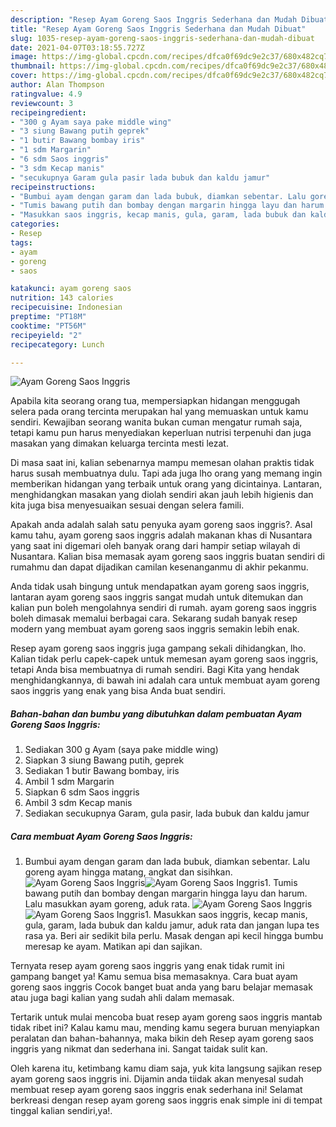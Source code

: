 ```yaml
---
description: "Resep Ayam Goreng Saos Inggris Sederhana dan Mudah Dibuat"
title: "Resep Ayam Goreng Saos Inggris Sederhana dan Mudah Dibuat"
slug: 1035-resep-ayam-goreng-saos-inggris-sederhana-dan-mudah-dibuat
date: 2021-04-07T03:18:55.727Z
image: https://img-global.cpcdn.com/recipes/dfca0f69dc9e2c37/680x482cq70/ayam-goreng-saos-inggris-foto-resep-utama.jpg
thumbnail: https://img-global.cpcdn.com/recipes/dfca0f69dc9e2c37/680x482cq70/ayam-goreng-saos-inggris-foto-resep-utama.jpg
cover: https://img-global.cpcdn.com/recipes/dfca0f69dc9e2c37/680x482cq70/ayam-goreng-saos-inggris-foto-resep-utama.jpg
author: Alan Thompson
ratingvalue: 4.9
reviewcount: 3
recipeingredient:
- "300 g Ayam saya pake middle wing"
- "3 siung Bawang putih geprek"
- "1 butir Bawang bombay iris"
- "1 sdm Margarin"
- "6 sdm Saos inggris"
- "3 sdm Kecap manis"
- "secukupnya Garam gula pasir lada bubuk dan kaldu jamur"
recipeinstructions:
- "Bumbui ayam dengan garam dan lada bubuk, diamkan sebentar. Lalu goreng ayam hingga matang, angkat dan sisihkan."
- "Tumis bawang putih dan bombay dengan margarin hingga layu dan harum. Lalu masukkan ayam goreng, aduk rata."
- "Masukkan saos inggris, kecap manis, gula, garam, lada bubuk dan kaldu jamur, aduk rata dan jangan lupa tes rasa ya. Beri air sedikit bila perlu. Masak dengan api kecil hingga bumbu meresap ke ayam. Matikan api dan sajikan."
categories:
- Resep
tags:
- ayam
- goreng
- saos

katakunci: ayam goreng saos 
nutrition: 143 calories
recipecuisine: Indonesian
preptime: "PT18M"
cooktime: "PT56M"
recipeyield: "2"
recipecategory: Lunch

---
```



![Ayam Goreng Saos Inggris](https://img-global.cpcdn.com/recipes/dfca0f69dc9e2c37/680x482cq70/ayam-goreng-saos-inggris-foto-resep-utama.jpg)

Apabila kita seorang orang tua, mempersiapkan hidangan menggugah selera pada orang tercinta merupakan hal yang memuaskan untuk kamu sendiri. Kewajiban seorang  wanita bukan cuman mengatur rumah saja, tetapi kamu pun harus menyediakan keperluan nutrisi terpenuhi dan juga masakan yang dimakan keluarga tercinta mesti lezat.

Di masa  saat ini, kalian sebenarnya mampu memesan olahan praktis tidak harus susah membuatnya dulu. Tapi ada juga lho orang yang memang ingin memberikan hidangan yang terbaik untuk orang yang dicintainya. Lantaran, menghidangkan masakan yang diolah sendiri akan jauh lebih higienis dan kita juga bisa menyesuaikan sesuai dengan selera famili. 



Apakah anda adalah salah satu penyuka ayam goreng saos inggris?. Asal kamu tahu, ayam goreng saos inggris adalah makanan khas di Nusantara yang saat ini digemari oleh banyak orang dari hampir setiap wilayah di Nusantara. Kalian bisa memasak ayam goreng saos inggris buatan sendiri di rumahmu dan dapat dijadikan camilan kesenanganmu di akhir pekanmu.

Anda tidak usah bingung untuk mendapatkan ayam goreng saos inggris, lantaran ayam goreng saos inggris sangat mudah untuk ditemukan dan kalian pun boleh mengolahnya sendiri di rumah. ayam goreng saos inggris boleh dimasak memalui berbagai cara. Sekarang sudah banyak resep modern yang membuat ayam goreng saos inggris semakin lebih enak.

Resep ayam goreng saos inggris juga gampang sekali dihidangkan, lho. Kalian tidak perlu capek-capek untuk memesan ayam goreng saos inggris, tetapi Anda bisa membuatnya di rumah sendiri. Bagi Kita yang hendak menghidangkannya, di bawah ini adalah cara untuk membuat ayam goreng saos inggris yang enak yang bisa Anda buat sendiri.

<!--inarticleads1-->

##### Bahan-bahan dan bumbu yang dibutuhkan dalam pembuatan Ayam Goreng Saos Inggris:

1. Sediakan 300 g Ayam (saya pake middle wing)
1. Siapkan 3 siung Bawang putih, geprek
1. Sediakan 1 butir Bawang bombay, iris
1. Ambil 1 sdm Margarin
1. Siapkan 6 sdm Saos inggris
1. Ambil 3 sdm Kecap manis
1. Sediakan secukupnya Garam, gula pasir, lada bubuk dan kaldu jamur




<!--inarticleads2-->

##### Cara membuat Ayam Goreng Saos Inggris:

1. Bumbui ayam dengan garam dan lada bubuk, diamkan sebentar. Lalu goreng ayam hingga matang, angkat dan sisihkan.
<img src="https://img-global.cpcdn.com/steps/5bcbf8e4e9f1a7e4/160x128cq70/ayam-goreng-saos-inggris-langkah-memasak-1-foto.jpg" alt="Ayam Goreng Saos Inggris"><img src="https://img-global.cpcdn.com/steps/131953fec0867b92/160x128cq70/ayam-goreng-saos-inggris-langkah-memasak-1-foto.jpg" alt="Ayam Goreng Saos Inggris">1. Tumis bawang putih dan bombay dengan margarin hingga layu dan harum. Lalu masukkan ayam goreng, aduk rata.
<img src="https://img-global.cpcdn.com/steps/e7d2c74852901033/160x128cq70/ayam-goreng-saos-inggris-langkah-memasak-2-foto.jpg" alt="Ayam Goreng Saos Inggris"><img src="https://img-global.cpcdn.com/steps/e22d246cbb06313b/160x128cq70/ayam-goreng-saos-inggris-langkah-memasak-2-foto.jpg" alt="Ayam Goreng Saos Inggris">1. Masukkan saos inggris, kecap manis, gula, garam, lada bubuk dan kaldu jamur, aduk rata dan jangan lupa tes rasa ya. Beri air sedikit bila perlu. Masak dengan api kecil hingga bumbu meresap ke ayam. Matikan api dan sajikan.




Ternyata resep ayam goreng saos inggris yang enak tidak rumit ini gampang banget ya! Kamu semua bisa memasaknya. Cara buat ayam goreng saos inggris Cocok banget buat anda yang baru belajar memasak atau juga bagi kalian yang sudah ahli dalam memasak.

Tertarik untuk mulai mencoba buat resep ayam goreng saos inggris mantab tidak ribet ini? Kalau kamu mau, mending kamu segera buruan menyiapkan peralatan dan bahan-bahannya, maka bikin deh Resep ayam goreng saos inggris yang nikmat dan sederhana ini. Sangat taidak sulit kan. 

Oleh karena itu, ketimbang kamu diam saja, yuk kita langsung sajikan resep ayam goreng saos inggris ini. Dijamin anda tiidak akan menyesal sudah membuat resep ayam goreng saos inggris enak sederhana ini! Selamat berkreasi dengan resep ayam goreng saos inggris enak simple ini di tempat tinggal kalian sendiri,ya!.

